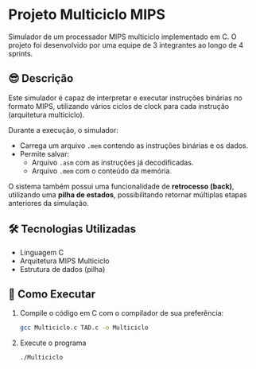 # Projeto Multiciclo MIPS

Simulador de um processador MIPS multiciclo implementado em C. O projeto foi desenvolvido por uma equipe de 3 integrantes ao longo de 4 sprints.

## 😎 Descrição

Este simulador é capaz de interpretar e executar instruções binárias no formato MIPS, utilizando vários ciclos de clock para cada instrução (arquitetura multiciclo).

Durante a execução, o simulador:
- Carrega um arquivo `.mem` contendo as instruções binárias e os dados.
- Permite salvar:
  - Arquivo `.asm` com as instruções já decodificadas.
  - Arquivo `.mem` com o conteúdo da memória.

O sistema também possui uma funcionalidade de **retrocesso (back)**, utilizando uma **pilha de estados**, possibilitando retornar múltiplas etapas anteriores da simulação.

## 🛠️ Tecnologias Utilizadas

- Linguagem C
- Arquitetura MIPS Multiciclo
- Estrutura de dados (pilha)

## 🚀 Como Executar

1. Compile o código em C com o compilador de sua preferência:
   ```bash
   gcc Multiciclo.c TAD.c -o Multiciclo
2. Execute o programa
   ```bash
   ./Multiciclo
